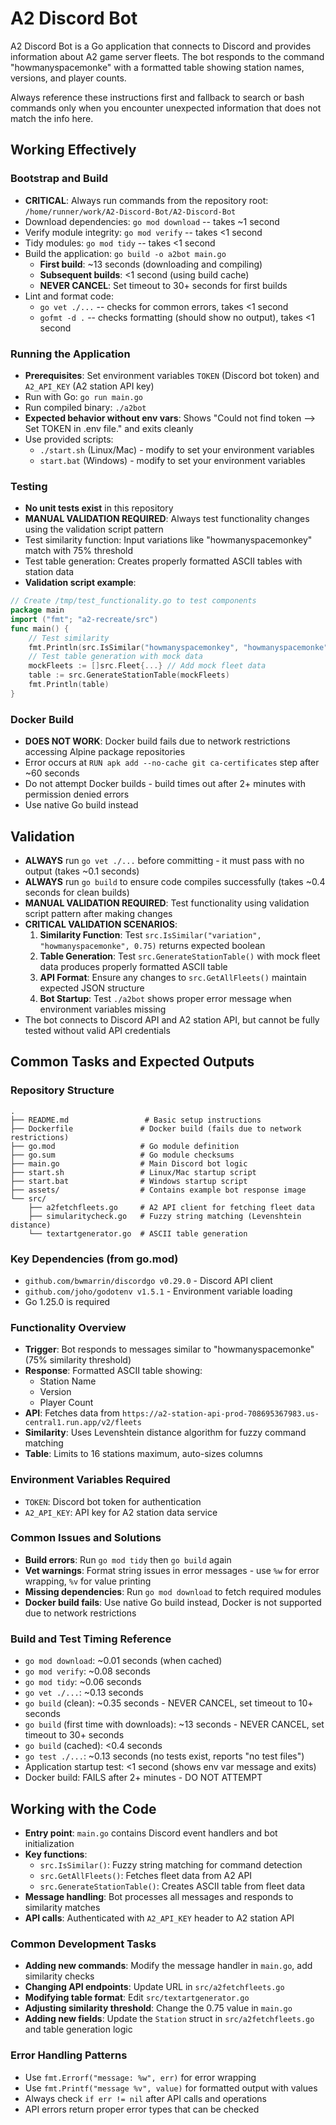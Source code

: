# A2 Discord Bot

A2 Discord Bot is a Go application that connects to Discord and provides information about A2 game server fleets. The bot responds to the command "howmanyspacemonke" with a formatted table showing station names, versions, and player counts.

Always reference these instructions first and fallback to search or bash commands only when you encounter unexpected information that does not match the info here.

## Working Effectively

### Bootstrap and Build
- **CRITICAL**: Always run commands from the repository root: `/home/runner/work/A2-Discord-Bot/A2-Discord-Bot`
- Download dependencies: `go mod download` -- takes ~1 second
- Verify module integrity: `go mod verify` -- takes <1 second  
- Tidy modules: `go mod tidy` -- takes <1 second
- Build the application: `go build -o a2bot main.go`
  - **First build**: ~13 seconds (downloading and compiling)  
  - **Subsequent builds**: <1 second (using build cache)
  - **NEVER CANCEL**: Set timeout to 30+ seconds for first builds
- Lint and format code:
  - `go vet ./...` -- checks for common errors, takes <1 second
  - `gofmt -d .` -- checks formatting (should show no output), takes <1 second

### Running the Application
- **Prerequisites**: Set environment variables `TOKEN` (Discord bot token) and `A2_API_KEY` (A2 station API key)
- Run with Go: `go run main.go` 
- Run compiled binary: `./a2bot`
- **Expected behavior without env vars**: Shows "Could not find token --> Set TOKEN in .env file." and exits cleanly
- Use provided scripts: 
  - `./start.sh` (Linux/Mac) - modify to set your environment variables
  - `start.bat` (Windows) - modify to set your environment variables

### Testing
- **No unit tests exist** in this repository
- **MANUAL VALIDATION REQUIRED**: Always test functionality changes using the validation script pattern
- Test similarity function: Input variations like "howmanyspacemonkey" match with 75% threshold
- Test table generation: Creates properly formatted ASCII tables with station data
- **Validation script example**:
```go
// Create /tmp/test_functionality.go to test components
package main
import ("fmt"; "a2-recreate/src")
func main() {
    // Test similarity
    fmt.Println(src.IsSimilar("howmanyspacemonkey", "howmanyspacemonke", 0.75)) // true
    // Test table generation with mock data
    mockFleets := []src.Fleet{...} // Add mock fleet data
    table := src.GenerateStationTable(mockFleets)
    fmt.Println(table)
}
```

### Docker Build
- **DOES NOT WORK**: Docker build fails due to network restrictions accessing Alpine package repositories
- Error occurs at `RUN apk add --no-cache git ca-certificates` step after ~60 seconds
- Do not attempt Docker builds - build times out after 2+ minutes with permission denied errors
- Use native Go build instead

## Validation
- **ALWAYS** run `go vet ./...` before committing - it must pass with no output (takes ~0.1 seconds)
- **ALWAYS** run `go build` to ensure code compiles successfully (takes ~0.4 seconds for clean builds)
- **MANUAL VALIDATION REQUIRED**: Test functionality using validation script pattern after making changes
- **CRITICAL VALIDATION SCENARIOS**:
  1. **Similarity Function**: Test `src.IsSimilar("variation", "howmanyspacemonke", 0.75)` returns expected boolean
  2. **Table Generation**: Test `src.GenerateStationTable()` with mock fleet data produces properly formatted ASCII table
  3. **API Format**: Ensure any changes to `src.GetAllFleets()` maintain expected JSON structure
  4. **Bot Startup**: Test `./a2bot` shows proper error message when environment variables missing
- The bot connects to Discord API and A2 station API, but cannot be fully tested without valid API credentials

## Common Tasks and Expected Outputs

### Repository Structure
```
.
├── README.md                 # Basic setup instructions
├── Dockerfile               # Docker build (fails due to network restrictions)
├── go.mod                   # Go module definition
├── go.sum                   # Go module checksums  
├── main.go                  # Main Discord bot logic
├── start.sh                 # Linux/Mac startup script
├── start.bat                # Windows startup script
├── assets/                  # Contains example bot response image
└── src/
    ├── a2fetchfleets.go     # A2 API client for fetching fleet data
    ├── simularitycheck.go   # Fuzzy string matching (Levenshtein distance)
    └── textartgenerator.go  # ASCII table generation
```

### Key Dependencies (from go.mod)
- `github.com/bwmarrin/discordgo v0.29.0` - Discord API client
- `github.com/joho/godotenv v1.5.1` - Environment variable loading
- Go 1.25.0 is required

### Functionality Overview
- **Trigger**: Bot responds to messages similar to "howmanyspacemonke" (75% similarity threshold)
- **Response**: Formatted ASCII table showing:
  - Station Name
  - Version  
  - Player Count
- **API**: Fetches data from `https://a2-station-api-prod-708695367983.us-central1.run.app/v2/fleets`
- **Similarity**: Uses Levenshtein distance algorithm for fuzzy command matching
- **Table**: Limits to 16 stations maximum, auto-sizes columns

### Environment Variables Required
- `TOKEN`: Discord bot token for authentication
- `A2_API_KEY`: API key for A2 station data service

### Common Issues and Solutions
- **Build errors**: Run `go mod tidy` then `go build` again
- **Vet warnings**: Format string issues in error messages - use `%w` for error wrapping, `%v` for value printing
- **Missing dependencies**: Run `go mod download` to fetch required modules
- **Docker build fails**: Use native Go build instead, Docker is not supported due to network restrictions

### Build and Test Timing Reference
- `go mod download`: ~0.01 seconds (when cached)
- `go mod verify`: ~0.08 seconds  
- `go mod tidy`: ~0.06 seconds
- `go vet ./...`: ~0.13 seconds
- `go build` (clean): ~0.35 seconds - NEVER CANCEL, set timeout to 10+ seconds
- `go build` (first time with downloads): ~13 seconds - NEVER CANCEL, set timeout to 30+ seconds  
- `go build` (cached): <0.4 seconds
- `go test ./...`: ~0.13 seconds (no tests exist, reports "no test files")
- Application startup test: <1 second (shows env var message and exits)
- Docker build: FAILS after 2+ minutes - DO NOT ATTEMPT

## Working with the Code
- **Entry point**: `main.go` contains Discord event handlers and bot initialization
- **Key functions**:
  - `src.IsSimilar()`: Fuzzy string matching for command detection
  - `src.GetAllFleets()`: Fetches fleet data from A2 API
  - `src.GenerateStationTable()`: Creates ASCII table from fleet data
- **Message handling**: Bot processes all messages and responds to similarity matches
- **API calls**: Authenticated with `A2_API_KEY` header to A2 station API

### Common Development Tasks
- **Adding new commands**: Modify the message handler in `main.go`, add similarity checks
- **Changing API endpoints**: Update URL in `src/a2fetchfleets.go`
- **Modifying table format**: Edit `src/textartgenerator.go`
- **Adjusting similarity threshold**: Change the 0.75 value in `main.go`
- **Adding new fields**: Update the `Station` struct in `src/a2fetchfleets.go` and table generation logic

### Error Handling Patterns
- Use `fmt.Errorf("message: %w", err)` for error wrapping
- Use `fmt.Printf("message %v", value)` for formatted output with values
- Always check `if err != nil` after API calls and operations
- API errors return proper error types that can be checked